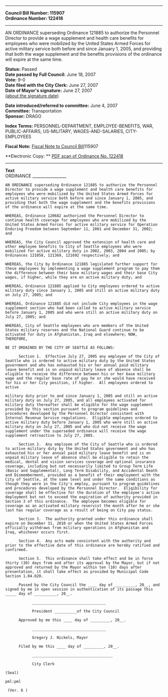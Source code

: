 * * * * *  
  
**Council Bill Number: [](#h0)[](#h2)115907**   
**Ordinance Number: 122418**  
  
* * * * *  
  
AN ORDINANCE superseding Ordinance 121885 to authorize the Personnel Director to provide a wage supplement and health care benefits for employees who were mobilized by the United States Armed Forces for active military service both before and since January 1, 2005, and providing that both the wage supplement and the benefits provisions of the ordinance will expire at the same time.  
  
**Status:** Passed   
**Date passed by Full Council:** June 18, 2007   
**Vote:** 9-0   
**Date filed with the City Clerk:** June 27, 2007   
**Date of Mayor's signature:** June 27, 2007   
[(about the signature date)](/~public/approvaldate.htm)   
  
  
**Date introduced/referred to committee:** June 4, 2007   
**Committee:** Transportation   
**Sponsor:** DRAGO   
  
**Index Terms:** PERSONNEL-DEPARTMENT, EMPLOYEE-BENEFITS, WAR, PUBLIC-AFFAIRS, US-MILITARY, WAGES-AND-SALARIES, CITY-EMPLOYEES  
  
**Fiscal Note:** [Fiscal Note to Council Bill](http://clerk.seattle.gov/~public/fnote/115907.htm)[](#h1)[](#h3)115907  
  
**Electronic Copy: ** [PDF scan of Ordinance No. 122418](/~archives/Ordinances/Ord_122418.pdf)  
  
* * * * *  
  
**Text**  
    ORDINANCE _________________  
  
    AN ORDINANCE superseding Ordinance 121885 to authorize the Personnel  
    Director to provide a wage supplement and health care benefits for  
    employees who were mobilized by the United States Armed Forces for  
    active military service both before and since January 1, 2005, and  
    providing that both the wage supplement and the benefits provisions  
    of the ordinance will expire at the same time.  
  
    WHEREAS, Ordinance 120682 authorized the Personnel Director to  
    continue health coverage for employees who are mobilized by the  
    United States Armed Forces for active military service for Operation  
    Enduring Freedom between September 11, 2001 and December 31, 2002;  
    and  
  
    WHEREAS, the City Council approved the extension of health care and  
    other employee benefits to City of Seattle employees who were  
    mobilized for active military duty in 2002, 2003, 2004 and 2005; by  
    Ordinances 121058, 121369, 121692 respectively; and  
  
    WHEREAS, the City by Ordinance 121885 legislated further support for  
    these employees by implementing a wage supplement program to pay them  
    the difference between their base military wages and their base City  
    wages, if higher, while they are on active military duty; and  
  
    WHEREAS, Ordinance 121885 applied to City employees ordered to active  
    military duty since January 1, 2005 and still on active military duty  
    on July 27, 2005; and  
  
    WHEREAS, Ordinance 121885 did not include City employees in the wage  
    supplement section who had been called to active military service  
    before January 1, 2005 and who were still on active military duty on  
    July 27, 2005; and  
  
    WHEREAS, City of Seattle employees who are members of the United  
    States military reserves and the National Guard continue to be  
    activated for duty in Afghanistan, Iraq and elsewhere; NOW,  
    THEREFORE,  
  
    BE IT ORDAINED BY THE CITY OF SEATTLE AS FOLLOWS:  
  
          Section 1.  Effective July 27, 2005 any employee of the City of  
    Seattle who is ordered to active military duty by the United States  
    government and who has exhausted his or her annual paid military  
    leave benefit and is on unpaid military leave of absence shall be  
    eligible to receive the difference between his or her base military  
    wage and the regular base rate of pay he or she would have received  
    for his or her City position, if higher.  All employees ordered to  
    active  
  
    military duty prior to and since January 1, 2005 and still on active  
    military duty on July 27, 2005, and all employees activated for  
    military duty thereafter shall be eligible for the wage supplement  
    provided by this section pursuant to program guidelines and  
    procedures developed by the Personnel Director consistent with  
    Internal Revenue Service regulations.  Eligible employees ordered to  
    active military duty before January 1, 2005 who were still on active  
    military duty on July 27, 2005 and who did not receive the wage  
    supplement under the superseded ordinance will receive the wage  
    supplement retroactive to July 27, 2005.  
  
          Section 2.  Any employee of the City of Seattle who is ordered  
    to active military duty by the United States government and who has  
    exhausted his or her annual paid military leave benefit and is on  
    unpaid military leave of absence shall be eligible to retain the  
    medical, dental and vision services coverage and optional insurance  
    coverage, including but not necessarily limited to Group Term Life  
    (Basic and Supplemental), Long Term Disability, and Accidental Death  
    and Dismemberment, provided as a benefit of their employment with the  
    City of Seattle, at the same level and under the same conditions as  
    though they were in the City's employ, pursuant to program guidelines  
    and procedures developed by the Personnel Director.  Eligibility for  
    coverage shall be effective for the duration of the employee's active  
    deployment but not to exceed the expiration of authority provided in  
    Section 3 of this ordinance.  The employee becomes eligible for  
    coverage as an activated military reservist the month after he or she  
    last has regular coverage as a result of being on City pay status.  
  
          Section 3.  The authority granted under this ordinance shall  
    expire on December 31, 2010 or when the United States Armed Forces  
    officially withdraws from military operations in Afghanistan and  
    Iraq, whichever occurs first.  
  
          Section 4.  Any acts made consistent with the authority and  
    prior to the effective date of this ordinance are hereby ratified and  
    confirmed.  
  
          Section 5.  This ordinance shall take effect and be in force  
    thirty (30) days from and after its approval by the Mayor, but if not  
    approved and returned by the Mayor within ten (10) days after  
    presentation, it shall take effect as provided by Municipal Code  
    Section 1.04.020.  
  
          Passed by the City Council the ____ day of _________, 20__, and  
    signed by me in open session in authentication of its passage this  
    _____ day of __________, 20__.  
  
                _________________________________  
  
                President __________of the City Council  
  
          Approved by me this ____ day of _________, 20__.  
  
                _________________________________  
  
                Gregory J. Nickels, Mayor  
  
          Filed by me this ____ day of _________, 20__.  
  
                ____________________________________  
  
                City Clerk  
  
    (Seal)  
  
    pml:pml  
  
     (Ver. 6 )  
